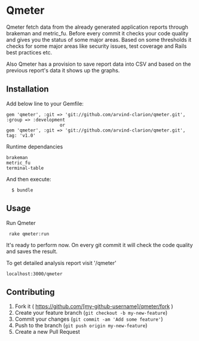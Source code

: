 # Qmeter

Qmeter fetch data from the already generated application reports through brakeman and metric_fu. Before every commit it checks your code quality and gives you the status of some major areas. Based on some thresholds it checks for some major areas like security issues, test coverage and Rails best practices etc.

Also Qmeter has a provision to save report data into CSV and based on the previous report's data it shows up the graphs.

## Installation

Add below line to your Gemfile:

```
gem 'qmeter', :git => 'git://github.com/arvind-clarion/qmeter.git', :group => :development
                    or 
gem 'qmeter', :git => 'git://github.com/arvind-clarion/qmeter.git', tag: 'v1.0'

```

Runtime dependancies

```
brakeman
metric_fu
terminal-table
```

And then execute:

```
  $ bundle
```

## Usage

Run Qmeter
```
 rake qmeter:run
```

It's ready to perform now. On every git commit it will check the code quality and saves the result.

To get detailed analysis report visit '/qmeter' 

```
localhost:3000/qmeter
```

## Contributing

1. Fork it ( https://github.com/[my-github-username]/qmeter/fork )
2. Create your feature branch (`git checkout -b my-new-feature`)
3. Commit your changes (`git commit -am 'Add some feature'`)
4. Push to the branch (`git push origin my-new-feature`)
5. Create a new Pull Request
